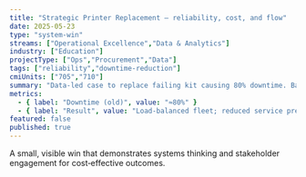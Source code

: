 ```yaml
---
title: "Strategic Printer Replacement — reliability, cost, and flow"
date: 2025-05-23
type: "system-win"
streams: ["Operational Excellence","Data & Analytics"]
industry: ["Education"]
projectType: ["Ops","Procurement","Data"]
tags: ["reliability","downtime-reduction"]
cmiUnits: ["705","710"]
summary: "Data-led case to replace failing kit causing 80% downtime. Balanced load, reduced friction, improved service."
metrics:
  - { label: "Downtime (old)", value: "≈80%" }
  - { label: "Result", value: "Load-balanced fleet; reduced service pressure" }
featured: false
published: true
---
```


A small, visible win that demonstrates systems thinking and stakeholder engagement for cost‑effective outcomes.

